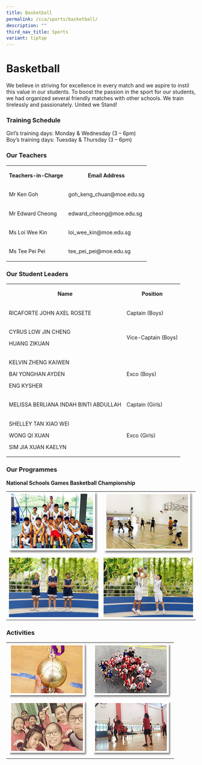 ```yaml
---
title: Basketball
permalink: /cca/sports/basketball/
description: ""
third_nav_title: Sports
variant: tiptap
---
```

<h1><strong>Basketball</strong></h1>
<p>We believe in striving for excellence in every match and we aspire to
instil this value in our students. To boost the passion in the sport for
our students, we had organized several friendly matches with other schools.
We train tirelessly and passionately. United we Stand!</p>
<h3><strong>Training Schedule</strong></h3>
<p>Girl’s training days: Monday &amp; Wednesday (3 – 6pm)
<br>Boy’s training days: Tuesday &amp; Thursday (3 – 6pm)</p>
<h3><strong>Our Teachers</strong></h3>
<table style="minWidth: 50px">
<colgroup>
<col>
<col>
</colgroup>
<tbody>
<tr>
<th rowspan="1" colspan="1">
<p>Teachers-in-Charge</p>
</th>
<th rowspan="1" colspan="1">
<p>Email Address</p>
</th>
</tr>
<tr>
<td rowspan="1" colspan="1">
<p>Mr Ken Goh</p>
</td>
<td rowspan="1" colspan="1">
<p>goh_keng_chuan@moe.edu.sg</p>
</td>
</tr>
<tr>
<td rowspan="1" colspan="1">
<p>Mr Edward Cheong</p>
</td>
<td rowspan="1" colspan="1">
<p>edward_cheong@moe.edu.sg</p>
</td>
</tr>
<tr>
<td rowspan="1" colspan="1">
<p>Ms Loi Wee Kin</p>
</td>
<td rowspan="1" colspan="1">
<p>loi_wee_kin@moe.edu.sg</p>
</td>
</tr>
<tr>
<td rowspan="1" colspan="1">
<p>Ms Tee Pei Pei</p>
</td>
<td rowspan="1" colspan="1">
<p>tee_pei_pei@moe.edu.sg</p>
</td>
</tr>
</tbody>
</table>
<h3><strong>Our Student Leaders</strong></h3>
<table style="minWidth: 50px">
<colgroup>
<col>
<col>
</colgroup>
<tbody>
<tr>
<th rowspan="1" colspan="1">
<p>Name</p>
</th>
<th rowspan="1" colspan="1">
<p>Position</p>
</th>
</tr>
<tr>
<td rowspan="1" colspan="1">
<p>RICAFORTE JOHN AXEL ROSETE</p>
</td>
<td rowspan="1" colspan="1">
<p>Captain (Boys)</p>
</td>
</tr>
<tr>
<td rowspan="1" colspan="1">
<p>CYRUS LOW JIN CHENG</p>
<p>HUANG ZIKUAN</p>
</td>
<td rowspan="1" colspan="1">
<p>Vice-Captain (Boys)</p>
</td>
</tr>
<tr>
<td rowspan="1" colspan="1">
<p>KELVIN ZHENG KAIWEN</p>
<p>BAI YONGHAN AYDEN</p>
<p>ENG KYSHER</p>
</td>
<td rowspan="1" colspan="1">
<p>Exco (Boys)</p>
</td>
</tr>
<tr>
<td rowspan="1" colspan="1">
<p>MELISSA BERLIANA INDAH BINTI ABDULLAH</p>
</td>
<td rowspan="1" colspan="1">
<p>Captain (Girls)</p>
</td>
</tr>
<tr>
<td rowspan="1" colspan="1">
<p>SHELLEY TAN XIAO WEI</p>
<p>WONG QI XUAN</p>
<p>SIM JIA XUAN KAELYN</p>
</td>
<td rowspan="1" colspan="1">
<p>Exco (Girls)</p>
</td>
</tr>
</tbody>
</table>
<h3><strong>Our Programmes</strong></h3>
<p><strong>National Schools Games Basketball Championship</strong>
</p>
<table style="minWidth: 50px">
<colgroup>
<col>
<col>
</colgroup>
<tbody>
<tr>
<td rowspan="1" colspan="1">
<div class="isomer-image-wrapper">
<img style="width: 100%" height="auto" width="100%" alt="" src="/images/Cca/Basketball/bball_boys02.png">
</div>
</td>
<td rowspan="1" colspan="1">
<div class="isomer-image-wrapper">
<img style="width: 100%" height="auto" width="100%" alt="" src="/images/Cca/Basketball/bball_boys04.png">
</div>
</td>
</tr>
<tr>
<td rowspan="1" colspan="1">
<div class="isomer-image-wrapper">
<img style="width: 100%" height="auto" width="100%" alt="" src="/images/Cca/Basketball/Our%20new%20leaders.jpg">
</div>
</td>
<td rowspan="1" colspan="1">
<div class="isomer-image-wrapper">
<img style="width: 100%" height="auto" width="100%" alt="" src="/images/Cca/Basketball/Together%20we%20will%20achieve%20our%20goals.jpg">
</div>
</td>
</tr>
</tbody>
</table>
<h3><strong>Activities</strong></h3>
<table style="minWidth: 50px">
<colgroup>
<col>
<col>
</colgroup>
<tbody>
<tr>
<td rowspan="1" colspan="1">
<div class="isomer-image-wrapper">
<img style="width: 100%" height="auto" width="100%" alt="" src="/images/Cca/Basketball/bball_boys06.png">
</div>
</td>
<td rowspan="1" colspan="1">
<div class="isomer-image-wrapper">
<img style="width: 100%" height="auto" width="100%" alt="" src="/images/Cca/Basketball/bball_girls01.png">
</div>
</td>
</tr>
<tr>
<td rowspan="1" colspan="1">
<div class="isomer-image-wrapper">
<img style="width: 100%" height="auto" width="100%" alt="" src="/images/Cca/Basketball/bball_girls03.png">
</div>
</td>
<td rowspan="1" colspan="1">
<div class="isomer-image-wrapper">
<img style="width: 100%" height="auto" width="100%" alt="" src="/images/Cca/Basketball/bball_girls05.png">
</div>
</td>
</tr>
</tbody>
</table>
<p></p>